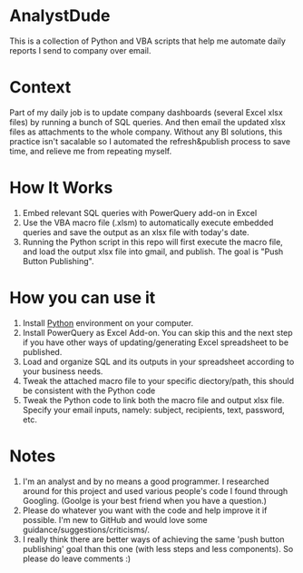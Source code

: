 # AnalystDude
This is a collection of Python and VBA scripts that help me automate daily reports I send to company over email.

# Context
Part of my daily job is to update company dashboards (several Excel xlsx files) by running a bunch of SQL queries. And then email the updated xlsx files as attachments to the whole company. Without any BI solutions, this practice isn't sacalable so I automated the refresh&publish process to save time, and relieve me from repeating myself.

# How It Works
1. Embed relevant SQL queries with PowerQuery add-on in Excel
2. Use the VBA macro file (.xlsm) to automatically execute embedded queries and save the output as an xlsx file with today's date.
3. Running the Python script in this repo will first execute the macro file, and load the output xlsx file into gmail, and publish. The goal is "Push Button Publishing".

# How you can use it
1. Install <a href="https://www.python.org/downloads/">Python</a> environment on your computer.
2. Install PowerQuery as Excel Add-on. You can skip this and the next step if you have other ways of updating/generating Excel spreadsheet to be published.
3. Load and organize SQL and its outputs in your spreadsheet according to your business needs.
4. Tweak the attached macro file to your specific diectory/path, this should be consistent with the Python code
5. Tweak the Python code to link both the macro file and output xlsx file. Specify your email inputs, namely: subject, recipients, text, password, etc.

# Notes
1. I'm an analyst and by no means a good programmer. I researched around for this project and used various people's code I found through Googling. (Goolge is your best friend when you have a question.)
2. Please do whatever you want with the code and help improve it if possible. I'm new to GitHub and would love some guidance/suggestions/criticisms/.
3. I really think there are better ways of achieving the same 'push button publishing' goal than this one (with less steps and less components). So please do leave comments :) 
